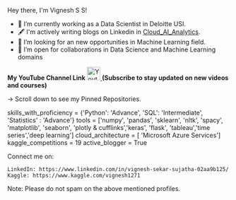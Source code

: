 
Hey there, I'm Vignesh S S!

     
- 🔭 I’m currently working as a Data Scientist in Deloitte USI.
- 🖋️  I'm actively writing blogs on Linkedin in [Cloud_AI_Analytics](https://www.linkedin.com/company/cloud-ai-analytics/?viewAsMember=true).
- 🤔 I’m looking for an new opportunities in Machine Learning field.
- 👯 I’m open for collaborations in Data Science and Machine Learning domains

<b>My YouTube Channel Link</b>
  <a href="https://www.youtube.com/channel/UCBhgeLTsXfbOCftTUu9nHSw" target="_blank">
  <img height="30"
    alt="Youtube"
    src="https://img.shields.io/badge/youtube-FF0000?logo=youtube&logoColor=white&style=for-the-badge"
  />
</a>
<b>      (Subscribe to stay updated on new videos and courses)   </b>
    
-> Scroll down to see my Pinned Repositories.

skills_with_proficiency = {'Python': 'Advance', 'SQL': 'Intermediate', 'Statistics' : 'Advance'}
tools = ['numpy', 'pandas', 'sklearn', 'nltk', 'spacy', 'matplotlib', 'seaborn', 'plotly & cufflinks','keras', 'flask', 'tableau','time series','deep learning']
cloud_architecture = [ 'Microsoft Azure Services']
kaggle_competitions = 19
active_blogger = True

Connect me on:

    LinkedIn: https://www.linkedin.com/in/vignesh-sekar-sujatha-02aa9b125/
    Kaggle: https://www.kaggle.com/vignesh1271
    
Note: Please do not spam on the above mentioned profiles.

